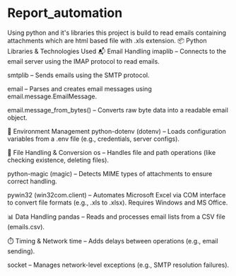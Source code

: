 # Report_automation
Using python and it's libraries this project is build to read emails containing attachments which are html based file with .xls extension. 
📦 Python Libraries & Technologies Used
📬 Email Handling
imaplib – Connects to the email server using the IMAP protocol to read emails.

smtplib – Sends emails using the SMTP protocol.

email – Parses and creates email messages using email.message.EmailMessage.

email.message_from_bytes() – Converts raw byte data into a readable email object.

🔐 Environment Management
python-dotenv (dotenv) – Loads configuration variables from a .env file (e.g., credentials, server configs).

📁 File Handling & Conversion
os – Handles file and path operations (like checking existence, deleting files).

python-magic (magic) – Detects MIME types of attachments to ensure correct handling.

pywin32 (win32com.client) – Automates Microsoft Excel via COM interface to convert file formats (e.g., .xls to .xlsx). Requires Windows and MS Office.

📊 Data Handling
pandas – Reads and processes email lists from a CSV file (emails.csv).

⏱️ Timing & Network
time – Adds delays between operations (e.g., email sending).

socket – Manages network-level exceptions (e.g., SMTP resolution failures).
